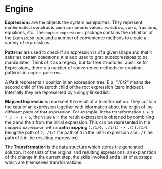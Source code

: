 # Engine

**Expression**s are the objects the system manipulates. They represent
mathematical constructs such as numeric values, variables, sums,
fractions, equations, etc. The `engine.expressions` package contains
the definition of the `Expression` type and a number of convenience
methods to create a variety of expressions.

**Pattern**s are used to check if an expression is of a given shape
and that it satisfies certain conditions. It is also used to grab
subexpressions to be manipulated. Think of it as a regexp, but for
tree structures. Just like for Expressions, there is a number of
convenience methods for creating patterns in `engine.patterns`.

A **Path** represents a position in an expression tree. E.g. "./0/2"
means the second child of the zeroth child of the root expression
(zero indexed). Internally they are represented by a singly linked
list.

**Mapped Expression**s represent the result of a transformation.
They contain the data of an expression together with information about
the origin of the different parts of that expression. For example,
in the transformation `1 + 2 * 3 -> 1 + 6`, the value `6` in the
result expression is obtained by combining the `2` and the `3` from the
initial expression. This can be represented in the mapped expression
with a **path mapping** `(./1/0, ./1/1) -> ./1` (`./1/0` being the path
of `2`, `./1/1` the path of `3` in the initial expression and `./1` the
path of `6` in the resulting expression).

The **Transformation** is the data structure which stores the
generated solution. It consists of the original and resulting
expressions, an explanation of the change in the current step,
the skills involved and a list of substeps which are themselves
transformations.
